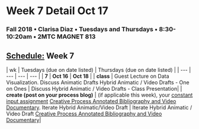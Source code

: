 # Week 7 Detail Oct 17

### Fall 2018 • Clarisa Diaz • Tuesdays and Thursdays • 8:30-10:20am • 2MTC MAGNET 813

## [Schedule:](./) Week 7

| wk | Tuesdays \(due on date listed\) | Thursdays \(due on date listed\) |
| --- | --- | --- | --- |
| **7** | **Oct 16** | **Oct 18** |
| **class** | Guest Lecture on Data Visualization. Discuss Animatic Drafts Hybrid Animatic / Video Drafts - One on Ones |  Discuss Hybrid Animatic / Video Drafts - Class Presentation|
| **create \(post on your process blog\)** |  \(if applicable this week\), your [constant input assignment](../assignments/constant-input-or-output.md) [Creative Process Annotated Bibliography and Video Documentary](../projects/creative-process-annotated-bibliography-and-video-documentary.md).  Iterate Hybrid Animatic/Video Draft |
Iterate Hybrid Animatic / Video Draft [Creative Process Annotated Bibliography and Video Documentary](../projects/creative-process-annotated-bibliography-and-video-documentary.md)|  
